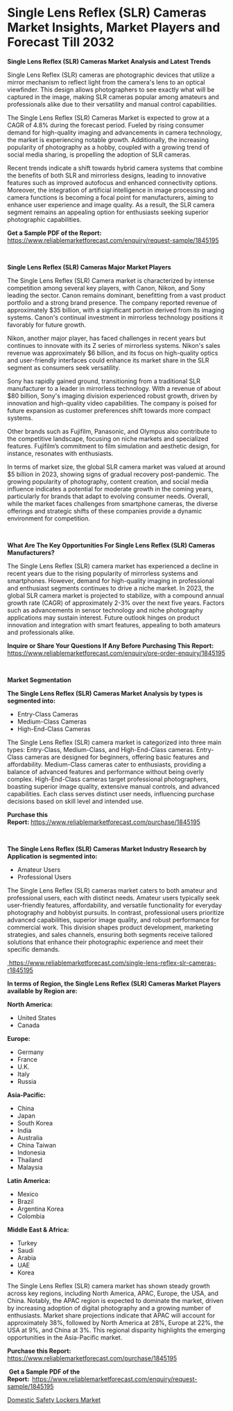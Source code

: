 <p><h1>Single Lens Reflex (SLR) Cameras Market Insights, Market Players and Forecast Till 2032</h1></p><p><strong>Single Lens Reflex (SLR) Cameras Market Analysis and Latest Trends</strong></p>
<p><p>Single Lens Reflex (SLR) cameras are photographic devices that utilize a mirror mechanism to reflect light from the camera's lens to an optical viewfinder. This design allows photographers to see exactly what will be captured in the image, making SLR cameras popular among amateurs and professionals alike due to their versatility and manual control capabilities.</p><p>The Single Lens Reflex (SLR) Cameras Market is expected to grow at a CAGR of 4.8% during the forecast period. Fueled by rising consumer demand for high-quality imaging and advancements in camera technology, the market is experiencing notable growth. Additionally, the increasing popularity of photography as a hobby, coupled with a growing trend of social media sharing, is propelling the adoption of SLR cameras.</p><p>Recent trends indicate a shift towards hybrid camera systems that combine the benefits of both SLR and mirrorless designs, leading to innovative features such as improved autofocus and enhanced connectivity options. Moreover, the integration of artificial intelligence in image processing and camera functions is becoming a focal point for manufacturers, aiming to enhance user experience and image quality. As a result, the SLR camera segment remains an appealing option for enthusiasts seeking superior photographic capabilities.</p></p>
<p><strong>Get a Sample PDF of the Report:&nbsp;</strong> <a href="https://www.reliablemarketforecast.com/enquiry/request-sample/1845195?utm_campaign=3539&utm_medium=2&utm_source=Github&utm_content=ia&utm_term=12042025&utm_id=single-lens-reflex-slr-cameras">https://www.reliablemarketforecast.com/enquiry/request-sample/1845195</a></p>
<p>&nbsp;</p>
<p><strong>Single Lens Reflex (SLR) Cameras Major Market Players</strong></p>
<p><p>The Single Lens Reflex (SLR) Camera market is characterized by intense competition among several key players, with Canon, Nikon, and Sony leading the sector. Canon remains dominant, benefitting from a vast product portfolio and a strong brand presence. The company reported revenue of approximately $35 billion, with a significant portion derived from its imaging systems. Canon's continual investment in mirrorless technology positions it favorably for future growth.</p><p>Nikon, another major player, has faced challenges in recent years but continues to innovate with its Z series of mirrorless systems. Nikon's sales revenue was approximately $6 billion, and its focus on high-quality optics and user-friendly interfaces could enhance its market share in the SLR segment as consumers seek versatility.</p><p>Sony has rapidly gained ground, transitioning from a traditional SLR manufacturer to a leader in mirrorless technology. With a revenue of about $80 billion, Sony's imaging division experienced robust growth, driven by innovation and high-quality video capabilities. The company is poised for future expansion as customer preferences shift towards more compact systems.</p><p>Other brands such as Fujifilm, Panasonic, and Olympus also contribute to the competitive landscape, focusing on niche markets and specialized features. Fujifilm’s commitment to film simulation and aesthetic design, for instance, resonates with enthusiasts.</p><p>In terms of market size, the global SLR camera market was valued at around $5 billion in 2023, showing signs of gradual recovery post-pandemic. The growing popularity of photography, content creation, and social media influence indicates a potential for moderate growth in the coming years, particularly for brands that adapt to evolving consumer needs. Overall, while the market faces challenges from smartphone cameras, the diverse offerings and strategic shifts of these companies provide a dynamic environment for competition.</p></p>
<p>&nbsp;</p>
<p><strong>What Are The Key Opportunities For Single Lens Reflex (SLR) Cameras Manufacturers?</strong></p>
<p><p>The Single Lens Reflex (SLR) camera market has experienced a decline in recent years due to the rising popularity of mirrorless systems and smartphones. However, demand for high-quality imaging in professional and enthusiast segments continues to drive a niche market. In 2023, the global SLR camera market is projected to stabilize, with a compound annual growth rate (CAGR) of approximately 2-3% over the next five years. Factors such as advancements in sensor technology and niche photography applications may sustain interest. Future outlook hinges on product innovation and integration with smart features, appealing to both amateurs and professionals alike.</p></p>
<p><strong>Inquire or Share Your Questions If Any Before Purchasing This Report:</strong> <a href="https://www.reliablemarketforecast.com/enquiry/pre-order-enquiry/1845195?utm_campaign=3539&utm_medium=2&utm_source=Github&utm_content=ia&utm_term=12042025&utm_id=single-lens-reflex-slr-cameras">https://www.reliablemarketforecast.com/enquiry/pre-order-enquiry/1845195</a></p>
<p>&nbsp;</p>
<p><strong>Market Segmentation</strong></p>
<p><strong>The Single Lens Reflex (SLR) Cameras Market Analysis by types is segmented into:</strong></p>
<p><ul><li>Entry-Class Cameras</li><li>Medium-Class Cameras</li><li>High-End-Class Cameras</li></ul></p>
<p><p>The Single Lens Reflex (SLR) camera market is categorized into three main types: Entry-Class, Medium-Class, and High-End-Class cameras. Entry-Class cameras are designed for beginners, offering basic features and affordability. Medium-Class cameras cater to enthusiasts, providing a balance of advanced features and performance without being overly complex. High-End-Class cameras target professional photographers, boasting superior image quality, extensive manual controls, and advanced capabilities. Each class serves distinct user needs, influencing purchase decisions based on skill level and intended use.</p></p>
<p><strong>Purchase this Report:&nbsp;</strong><a href="https://www.reliablemarketforecast.com/purchase/1845195?utm_campaign=3539&utm_medium=2&utm_source=Github&utm_content=ia&utm_term=12042025&utm_id=single-lens-reflex-slr-cameras">https://www.reliablemarketforecast.com/purchase/1845195</a></p>
<p>&nbsp;</p>
<p><strong>The Single Lens Reflex (SLR) Cameras Market Industry Research by Application is segmented into:</strong></p>
<p><ul><li>Amateur Users</li><li>Professional Users</li></ul></p>
<p><p>The Single Lens Reflex (SLR) cameras market caters to both amateur and professional users, each with distinct needs. Amateur users typically seek user-friendly features, affordability, and versatile functionality for everyday photography and hobbyist pursuits. In contrast, professional users prioritize advanced capabilities, superior image quality, and robust performance for commercial work. This division shapes product development, marketing strategies, and sales channels, ensuring both segments receive tailored solutions that enhance their photographic experience and meet their specific demands.</p></p>
<p><a href="https://www.reliablemarketforecast.com/single-lens-reflex-slr-cameras-r1845195?utm_campaign=3539&utm_medium=2&utm_source=Github&utm_content=ia&utm_term=12042025&utm_id=single-lens-reflex-slr-cameras">&nbsp;https://www.reliablemarketforecast.com/single-lens-reflex-slr-cameras-r1845195</a></p>
<p><strong>In terms of Region, the Single Lens Reflex (SLR) Cameras Market Players available by Region are:</strong></p>
<p>
    <p> <strong> North America: </strong>
        <ul>
            <li>United States</li>
            <li>Canada</li>
        </ul>
        </p> 
    <p> <strong> Europe: </strong>
        <ul>
            <li>Germany</li>
            <li>France</li>
            <li>U.K.</li>
            <li>Italy</li>
            <li>Russia</li>
        </ul>
        </p> 
    <p> <strong> Asia-Pacific: </strong>
        <ul>
            <li>China</li>
            <li>Japan</li>
            <li>South Korea</li>
            <li>India</li>
            <li>Australia</li>
            <li>China Taiwan</li>
            <li>Indonesia</li>
            <li>Thailand</li>
            <li>Malaysia</li>
        </ul>
        </p> 
    <p> <strong> Latin America: </strong>
        <ul>
            <li>Mexico</li>
            <li>Brazil</li>
            <li>Argentina Korea</li>
            <li>Colombia</li>
        </ul>
        </p> 
    <p> <strong> Middle East & Africa: </strong>
        <ul>
            <li>Turkey</li>
            <li>Saudi</li>
            <li>Arabia</li>
            <li>UAE</li>
            <li>Korea</li>
        </ul>
    </p>
    </p>
<p><p>The Single Lens Reflex (SLR) camera market has shown steady growth across key regions, including North America, APAC, Europe, the USA, and China. Notably, the APAC region is expected to dominate the market, driven by increasing adoption of digital photography and a growing number of enthusiasts. Market share projections indicate that APAC will account for approximately 38%, followed by North America at 28%, Europe at 22%, the USA at 9%, and China at 3%. This regional disparity highlights the emerging opportunities in the Asia-Pacific market.</p></p>
<p><strong>Purchase this Report: </strong><a href="https://www.reliablemarketforecast.com/purchase/1845195?utm_campaign=3539&utm_medium=2&utm_source=Github&utm_content=ia&utm_term=12042025&utm_id=single-lens-reflex-slr-cameras">https://www.reliablemarketforecast.com/purchase/1845195</a></p>
<p>&nbsp;<strong>Get a Sample PDF of the Report:&nbsp;&nbsp;</strong><a href="https://www.reliablemarketforecast.com/enquiry/request-sample/1845195?utm_campaign=3539&utm_medium=2&utm_source=Github&utm_content=ia&utm_term=12042025&utm_id=single-lens-reflex-slr-cameras">https://www.reliablemarketforecast.com/enquiry/request-sample/1845195</a></p>
<p><strong></strong></p>
<p><p><a href="https://github.com/groszsaoudrd/Market-Research-Report-List-1/blob/main/domestic-safety-lockers-market.md?utm_campaign=3539&utm_medium=2&utm_source=Github&utm_content=ia&utm_term=12042025&utm_id=single-lens-reflex-slr-cameras">Domestic Safety Lockers Market</a></p></p>